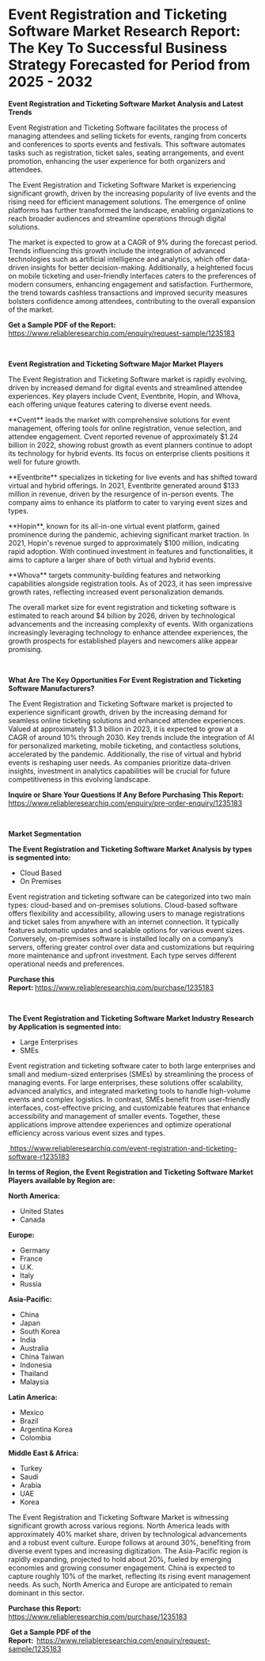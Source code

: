 <p><h1>Event Registration and Ticketing Software Market Research Report: The Key To Successful Business Strategy Forecasted for Period from 2025 - 2032</h1></p><p><strong>Event Registration and Ticketing Software Market Analysis and Latest Trends</strong></p>
<p><p>Event Registration and Ticketing Software facilitates the process of managing attendees and selling tickets for events, ranging from concerts and conferences to sports events and festivals. This software automates tasks such as registration, ticket sales, seating arrangements, and event promotion, enhancing the user experience for both organizers and attendees.</p><p>The Event Registration and Ticketing Software Market is experiencing significant growth, driven by the increasing popularity of live events and the rising need for efficient management solutions. The emergence of online platforms has further transformed the landscape, enabling organizations to reach broader audiences and streamline operations through digital solutions.</p><p>The market is expected to grow at a CAGR of 9% during the forecast period. Trends influencing this growth include the integration of advanced technologies such as artificial intelligence and analytics, which offer data-driven insights for better decision-making. Additionally, a heightened focus on mobile ticketing and user-friendly interfaces caters to the preferences of modern consumers, enhancing engagement and satisfaction. Furthermore, the trend towards cashless transactions and improved security measures bolsters confidence among attendees, contributing to the overall expansion of the market.</p></p>
<p><strong>Get a Sample PDF of the Report:&nbsp;</strong> <a href="https://www.reliableresearchiq.com/enquiry/request-sample/1235183?utm_campaign=3013&utm_medium=2&utm_source=Github&utm_content=ia&utm_term=19042025&utm_id=event-registration-and-ticketing-software">https://www.reliableresearchiq.com/enquiry/request-sample/1235183</a></p>
<p>&nbsp;</p>
<p><strong>Event Registration and Ticketing Software Major Market Players</strong></p>
<p><p>The Event Registration and Ticketing Software market is rapidly evolving, driven by increased demand for digital events and streamlined attendee experiences. Key players include Cvent, Eventbrite, Hopin, and Whova, each offering unique features catering to diverse event needs.</p><p>**Cvent** leads the market with comprehensive solutions for event management, offering tools for online registration, venue selection, and attendee engagement. Cvent reported revenue of approximately $1.24 billion in 2022, showing robust growth as event planners continue to adopt its technology for hybrid events. Its focus on enterprise clients positions it well for future growth.</p><p>**Eventbrite** specializes in ticketing for live events and has shifted toward virtual and hybrid offerings. In 2021, Eventbrite generated around $133 million in revenue, driven by the resurgence of in-person events. The company aims to enhance its platform to cater to varying event sizes and types.</p><p>**Hopin**, known for its all-in-one virtual event platform, gained prominence during the pandemic, achieving significant market traction. In 2021, Hopin's revenue surged to approximately $100 million, indicating rapid adoption. With continued investment in features and functionalities, it aims to capture a larger share of both virtual and hybrid events.</p><p>**Whova** targets community-building features and networking capabilities alongside registration tools. As of 2023, it has seen impressive growth rates, reflecting increased event personalization demands. </p><p>The overall market size for event registration and ticketing software is estimated to reach around $4 billion by 2026, driven by technological advancements and the increasing complexity of events. With organizations increasingly leveraging technology to enhance attendee experiences, the growth prospects for established players and newcomers alike appear promising.</p></p>
<p>&nbsp;</p>
<p><strong>What Are The Key Opportunities For Event Registration and Ticketing Software Manufacturers?</strong></p>
<p><p>The Event Registration and Ticketing Software market is projected to experience significant growth, driven by the increasing demand for seamless online ticketing solutions and enhanced attendee experiences. Valued at approximately $1.3 billion in 2023, it is expected to grow at a CAGR of around 10% through 2030. Key trends include the integration of AI for personalized marketing, mobile ticketing, and contactless solutions, accelerated by the pandemic. Additionally, the rise of virtual and hybrid events is reshaping user needs. As companies prioritize data-driven insights, investment in analytics capabilities will be crucial for future competitiveness in this evolving landscape.</p></p>
<p><strong>Inquire or Share Your Questions If Any Before Purchasing This Report:</strong> <a href="https://www.reliableresearchiq.com/enquiry/pre-order-enquiry/1235183?utm_campaign=3013&utm_medium=2&utm_source=Github&utm_content=ia&utm_term=19042025&utm_id=event-registration-and-ticketing-software">https://www.reliableresearchiq.com/enquiry/pre-order-enquiry/1235183</a></p>
<p>&nbsp;</p>
<p><strong>Market Segmentation</strong></p>
<p><strong>The Event Registration and Ticketing Software Market Analysis by types is segmented into:</strong></p>
<p><ul><li>Cloud Based</li><li>On Premises</li></ul></p>
<p><p>Event registration and ticketing software can be categorized into two main types: cloud-based and on-premises solutions. Cloud-based software offers flexibility and accessibility, allowing users to manage registrations and ticket sales from anywhere with an internet connection. It typically features automatic updates and scalable options for various event sizes. Conversely, on-premises software is installed locally on a company’s servers, offering greater control over data and customizations but requiring more maintenance and upfront investment. Each type serves different operational needs and preferences.</p></p>
<p><strong>Purchase this Report:&nbsp;</strong><a href="https://www.reliableresearchiq.com/purchase/1235183?utm_campaign=3013&utm_medium=2&utm_source=Github&utm_content=ia&utm_term=19042025&utm_id=event-registration-and-ticketing-software">https://www.reliableresearchiq.com/purchase/1235183</a></p>
<p>&nbsp;</p>
<p><strong>The Event Registration and Ticketing Software Market Industry Research by Application is segmented into:</strong></p>
<p><ul><li>Large Enterprises</li><li>SMEs</li></ul></p>
<p><p>Event registration and ticketing software cater to both large enterprises and small and medium-sized enterprises (SMEs) by streamlining the process of managing events. For large enterprises, these solutions offer scalability, advanced analytics, and integrated marketing tools to handle high-volume events and complex logistics. In contrast, SMEs benefit from user-friendly interfaces, cost-effective pricing, and customizable features that enhance accessibility and management of smaller events. Together, these applications improve attendee experiences and optimize operational efficiency across various event sizes and types.</p></p>
<p><a href="https://www.reliableresearchiq.com/event-registration-and-ticketing-software-r1235183?utm_campaign=3013&utm_medium=2&utm_source=Github&utm_content=ia&utm_term=19042025&utm_id=event-registration-and-ticketing-software">&nbsp;https://www.reliableresearchiq.com/event-registration-and-ticketing-software-r1235183</a></p>
<p><strong>In terms of Region, the Event Registration and Ticketing Software Market Players available by Region are:</strong></p>
<p>
    <p> <strong> North America: </strong>
        <ul>
            <li>United States</li>
            <li>Canada</li>
        </ul>
        </p> 
    <p> <strong> Europe: </strong>
        <ul>
            <li>Germany</li>
            <li>France</li>
            <li>U.K.</li>
            <li>Italy</li>
            <li>Russia</li>
        </ul>
        </p> 
    <p> <strong> Asia-Pacific: </strong>
        <ul>
            <li>China</li>
            <li>Japan</li>
            <li>South Korea</li>
            <li>India</li>
            <li>Australia</li>
            <li>China Taiwan</li>
            <li>Indonesia</li>
            <li>Thailand</li>
            <li>Malaysia</li>
        </ul>
        </p> 
    <p> <strong> Latin America: </strong>
        <ul>
            <li>Mexico</li>
            <li>Brazil</li>
            <li>Argentina Korea</li>
            <li>Colombia</li>
        </ul>
        </p> 
    <p> <strong> Middle East & Africa: </strong>
        <ul>
            <li>Turkey</li>
            <li>Saudi</li>
            <li>Arabia</li>
            <li>UAE</li>
            <li>Korea</li>
        </ul>
    </p>
    </p>
<p><p>The Event Registration and Ticketing Software Market is witnessing significant growth across various regions. North America leads with approximately 40% market share, driven by technological advancements and a robust event culture. Europe follows at around 30%, benefiting from diverse event types and increasing digitization. The Asia-Pacific region is rapidly expanding, projected to hold about 20%, fueled by emerging economies and growing consumer engagement. China is expected to capture roughly 10% of the market, reflecting its rising event management needs. As such, North America and Europe are anticipated to remain dominant in this sector.</p></p>
<p><strong>Purchase this Report: </strong><a href="https://www.reliableresearchiq.com/purchase/1235183?utm_campaign=3013&utm_medium=2&utm_source=Github&utm_content=ia&utm_term=19042025&utm_id=event-registration-and-ticketing-software">https://www.reliableresearchiq.com/purchase/1235183</a></p>
<p>&nbsp;<strong>Get a Sample PDF of the Report:&nbsp;&nbsp;</strong><a href="https://www.reliableresearchiq.com/enquiry/request-sample/1235183?utm_campaign=3013&utm_medium=2&utm_source=Github&utm_content=ia&utm_term=19042025&utm_id=event-registration-and-ticketing-software">https://www.reliableresearchiq.com/enquiry/request-sample/1235183</a></p>
<p><strong></strong></p>
<p><p></p><p></p><p></p></p>